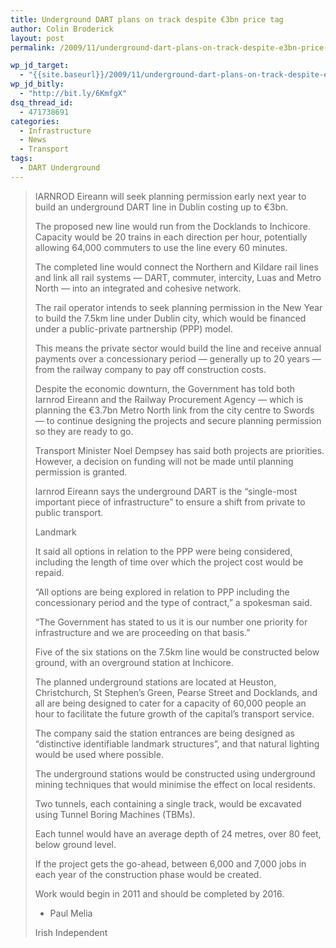 ```yaml
---
title: Underground DART plans on track despite €3bn price tag
author: Colin Broderick
layout: post
permalink: /2009/11/underground-dart-plans-on-track-despite-e3bn-price-tag/

wp_jd_target:
  - "{{site.baseurl}}/2009/11/underground-dart-plans-on-track-despite-e3bn-price-tag/"
wp_jd_bitly:
  - "http://bit.ly/6KmfgX"
dsq_thread_id:
  - 471738691
categories:
  - Infrastructure
  - News
  - Transport
tags:
  - DART Underground
---
```

> IARNROD Eireann will seek planning permission early next year to build an underground DART line in Dublin costing up to €3bn.
> 
> The proposed new line would run from the Docklands to Inchicore. Capacity would be 20 trains in each direction per hour, potentially allowing 64,000 commuters to use the line every 60 minutes.
> 
> The completed line would connect the Northern and Kildare rail lines and link all rail systems &#8212; DART, commuter, intercity, Luas and Metro North &#8212; into an integrated and cohesive network.
> 
> The rail operator intends to seek planning permission in the New Year to build the 7.5km line under Dublin city, which would be financed under a public-private partnership (PPP) model.
> 
> This means the private sector would build the line and receive annual payments over a concessionary period &#8212; generally up to 20 years &#8212; from the railway company to pay off construction costs.
> 
> Despite the economic downturn, the Government has told both Iarnrod Eireann and the Railway Procurement Agency &#8212; which is planning the €3.7bn Metro North link from the city centre to Swords &#8212; to continue designing the projects and secure planning permission so they are ready to go.
> 
> Transport Minister Noel Dempsey has said both projects are priorities. However, a decision on funding will not be made until planning permission is granted.
> 
> Iarnrod Eireann says the underground DART is the &#8220;single-most important piece of infrastructure&#8221; to ensure a shift from private to public transport.
> 
> Landmark
> 
> It said all options in relation to the PPP were being considered, including the length of time over which the project cost would be repaid.
> 
> &#8220;All options are being explored in relation to PPP including the concessionary period and the type of contract,&#8221; a spokesman said.
> 
> &#8220;The Government has stated to us it is our number one priority for infrastructure and we are proceeding on that basis.&#8221;
> 
> Five of the six stations on the 7.5km line would be constructed below ground, with an overground station at Inchicore.
> 
> The planned underground stations are located at Heuston, Christchurch, St Stephen&#8217;s Green, Pearse Street and Docklands, and all are being designed to cater for a capacity of 60,000 people an hour to facilitate the future growth of the capital&#8217;s transport service.
> 
> The company said the station entrances are being designed as &#8220;distinctive identifiable landmark structures&#8221;, and that natural lighting would be used where possible.
> 
> The underground stations would be constructed using underground mining techniques that would minimise the effect on local residents.
> 
> Two tunnels, each containing a single track, would be excavated using Tunnel Boring Machines (TBMs).
> 
> Each tunnel would have an average depth of 24 metres, over 80 feet, below ground level.
> 
> If the project gets the go-ahead, between 6,000 and 7,000 jobs in each year of the construction phase would be created.
> 
> Work would begin in 2011 and should be completed by 2016.
> 
> - Paul Melia
> 
> Irish Independent

